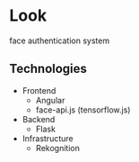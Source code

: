 # Look

face authentication system

## Technologies

- Frontend
  - Angular
  - face-api.js (tensorflow.js)
- Backend
  - Flask
- Infrastructure
  - Rekognition
